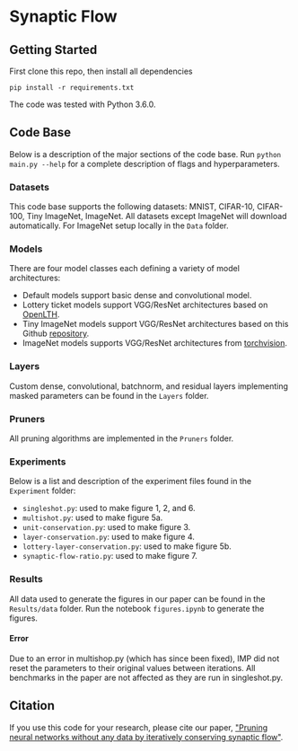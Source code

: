 # Synaptic Flow


## Getting Started
First clone this repo, then install all dependencies
```
pip install -r requirements.txt
```
The code was tested with Python 3.6.0.

## Code Base
Below is a description of the major sections of the code base. Run `python main.py --help` for a complete description of flags and hyperparameters.

### Datasets
This code base supports the following datasets: MNIST, CIFAR-10, CIFAR-100, Tiny ImageNet, ImageNet. All datasets except ImageNet will download automatically. For ImageNet setup locally in the ```Data``` folder.

### Models

There are four model classes each defining a variety of model architectures:
 - Default models support basic dense and convolutional model.
 - Lottery ticket models support VGG/ResNet architectures based on [OpenLTH](https://github.com/facebookresearch/open_lth).
 - Tiny ImageNet models support VGG/ResNet architectures based on this Github [repository](https://github.com/weiaicunzai/pytorch-cifar100).
 - ImageNet models supports VGG/ResNet architectures from [torchvision](https://pytorch.org/docs/stable/torchvision/models.html).

### Layers

Custom dense, convolutional, batchnorm, and residual layers implementing masked parameters can be found in the `Layers` folder.

### Pruners

All pruning algorithms are implemented in the `Pruners` folder.

### Experiments

Below is a list and description of the experiment files found in the `Experiment` folder:
 - `singleshot.py`: used to make figure 1, 2, and 6.
 - `multishot.py`: used to make figure 5a.
 - `unit-conservation.py`: used to make figure 3.
 - `layer-conservation.py`: used to make figure 4.
 - `lottery-layer-conservation.py`: used to make figure 5b.
 - `synaptic-flow-ratio.py`: used to make figure 7.


### Results

All data used to generate the figures in our paper can be found in the `Results/data` folder.  Run the notebook `figures.ipynb` to generate the figures.

#### Error
Due to an error in multishop.py (which has since been fixed), IMP did not reset the parameters to their original values between iterations. All benchmarks in the paper are not affected as they are run in singleshot.py.

## Citation
If you use this code for your research, please cite our paper,
["Pruning neural networks without any data by iteratively conserving synaptic flow"](https://arxiv.org/abs/2006.05467).
